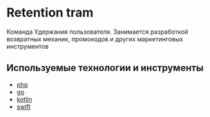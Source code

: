 # Retention tram

Команда Удержания пользователя. Занимается разработкой возвратных механик, промокодов и других маркетинговых инструментов


## Используемые технологии и инструменты

* [php](tech/php.md)
* [go](tech/go.md)
* [kotlin](tech/kotlin.md)
* [swift](tech/swift.md)